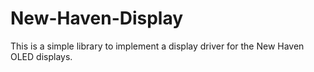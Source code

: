 # New-Haven-Display

This is a simple library to implement a display driver for the New Haven OLED displays.  
